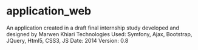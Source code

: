 # application_web
An application created in a draft final internship study developed and designed by Marwen Khiari
Technologies Used: Symfony, Ajax, Bootstrap, JQuery, Html5, CSS3, JS
Date: 2014
Version: 0.8
